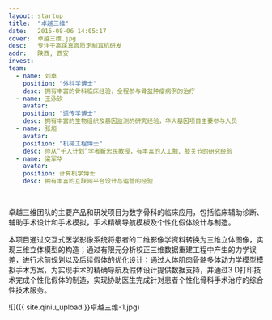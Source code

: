 ```yaml
---
layout: startup
title:  "卓越三维"
date:   2015-08-06 14:05:17
cover:	卓越三维.jpg
desc:	专注于高保真音质定制耳机研发
addr:	陕西, 西安
invest:	
team:	
  - name: 刘卓
    position: "外科学博士"
    desc: 拥有丰富的骨科临床经验，全程参与骨盆肿瘤病例的治疗
  - name: 王泳钦
    avatar: 
    position: "遗传学博士"
    desc: 拥有丰富的生物组织及基因监测的研究经验，华大基因项目主要参与人员
  - name: 张烜
    avatar: 
    position: "机械工程博士"
    desc: 师从“千人计划”学者靳忠民教授，有丰富的人工髋、膝关节的研究经验
  - name: 梁军华
    avatar:
    position: 计算机学博士
    desc: 拥有丰富的互联网平台设计与运营的经验

---
```


卓越三维团队的主要产品和研发项目为数字骨科的临床应用，包括临床辅助诊断、辅助手术设计和手术模拟，手术精确导航模板及个性化假体设计与制造。

本项目通过交互式医学影像系统将患者的二维影像学资料转换为三维立体图像，实现三维立体模型的构造；通过有限元分析校正三维数据重建工程中产生的力学误差，进行术前规划以及后续假体的优化设计；通过人体肌肉骨骼多体动力学模型模拟手术方案，为实现手术的精确导航及假体设计提供数据支持，并通过3 D打印技术完成个性化假体的制造，实现协助医生完成针对患者个性化骨科手术治疗的综合性技术服务。

![]({{ site.qiniu_upload }}卓越三维-1.jpg)









